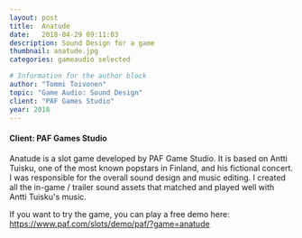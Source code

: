 ```yaml
---
layout: post
title:  Anatude
date:   2018-04-29 09:11:03
description: Sound Design for a game
thumbnail: anatude.jpg
categories: gameaudio selected

# Information for the author block
author: "Tommi Toivonen"
topic: "Game Audio: Sound Design"
client: "PAF Games Studio"
year: 2018
---
```


#### Client: PAF Games Studio

Anatude is a slot game developed by PAF Game Studio. It is based on Antti Tuisku, one of the most known popstars in Finland, and his fictional concert. I was responsible for the overall sound design and music editing. I created all the in-game / trailer sound assets that matched and played well with Antti Tuisku's music. 

If you want to try the game, you can play a free demo here:<br>
<a href="https://www.paf.com/slots/demo/paf/?game=anatude">https://www.paf.com/slots/demo/paf/?game=anatude</a>
